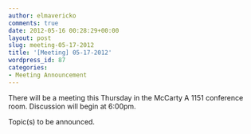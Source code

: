```yaml
---
author: elmavericko
comments: true
date: 2012-05-16 00:28:29+00:00
layout: post
slug: meeting-05-17-2012
title: '[Meeting] 05-17-2012'
wordpress_id: 87
categories:
- Meeting Announcement
---
```


There will be a meeting this Thursday in the McCarty A 1151 conference room. Discussion will begin at 6:00pm.

Topic(s) to be announced.

